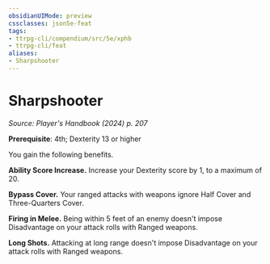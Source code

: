 ```yaml
---
obsidianUIMode: preview
cssclasses: json5e-feat
tags:
- ttrpg-cli/compendium/src/5e/xphb
- ttrpg-cli/feat
aliases:
- Sharpshooter
---
```

# Sharpshooter
*Source: Player's Handbook (2024) p. 207*  

**Prerequisite**: 4th; Dexterity 13 or higher

You gain the following benefits.

**Ability Score Increase.** Increase your Dexterity score by 1, to a maximum of 20.

**Bypass Cover.** Your ranged attacks with weapons ignore Half Cover and Three-Quarters Cover.

**Firing in Melee.** Being within 5 feet of an enemy doesn't impose Disadvantage on your attack rolls with Ranged weapons.

**Long Shots.** Attacking at long range doesn't impose Disadvantage on your attack rolls with Ranged weapons.